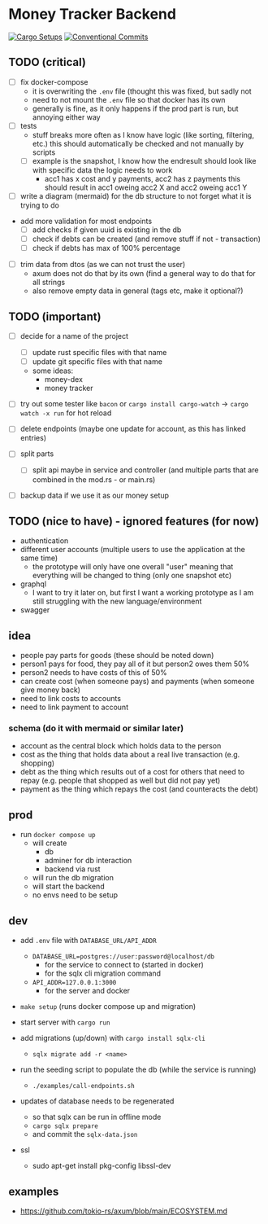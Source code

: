 # Money Tracker Backend

[![Cargo Setups](https://github.com/eckon/rust-backend/actions/workflows/cargo.yml/badge.svg)](https://github.com/eckon/rust-backend/actions/workflows/cargo.yml)
[![Conventional Commits](https://github.com/eckon/rust-backend/actions/workflows/conventional-commits.yml/badge.svg)](https://github.com/eckon/rust-backend/actions/workflows/conventional-commits.yml)


## TODO (critical)
- [ ] fix docker-compose
  - it is overwriting the `.env` file (thought this was fixed, but sadly not
  - need to not mount the `.env` file so that docker has its own
  - generally is fine, as it only happens if the prod part is run, but annoying either way
- [ ] tests
  - stuff breaks more often as I know have logic (like sorting, filtering, etc.) this should automatically be checked and not manually by scripts
  - [ ] example is the snapshot, I know how the endresult should look like with specific data the logic needs to work
    - acc1 has x cost and y payments, acc2 has z payments this should result in acc1 oweing acc2 X and acc2 oweing acc1 Y
- [ ] write a diagram (mermaid) for the db structure to not forget what it is trying to do
- add more validation for most endpoints
  - [ ] add checks if given uuid is existing in the db
  - [ ] check if debts can be created (and remove stuff if not - transaction)
  - [ ] check if debts has max of 100% percentage
- [ ] trim data from dtos (as we can not trust the user)
  - axum does not do that by its own (find a general way to do that for all strings
  - also remove empty data in general (tags etc, make it optional?)


## TODO (important)
- [ ] decide for a name of the project
  - [ ] update rust specific files with that name
  - [ ] update git specific files with that name
  - some ideas:
    - money-dex
    - money tracker
- [ ] try out some tester like `bacon` or `cargo install cargo-watch` -> `cargo watch -x run` for hot reload
- [ ] delete endpoints (maybe one update for account, as this has linked entries)
- [ ] split parts
  - [ ] split api maybe in service and controller (and multiple parts that are combined in the mod.rs - or main.rs)
- [ ] backup data if we use it as our money setup


## TODO (nice to have) - ignored features (for now)
- authentication
- different user accounts (multiple users to use the application at the same time)
  - the prototype will only have one overall "user" meaning that everything will be changed to thing (only one snapshot etc)
- graphql
  - I want to try it later on, but first I want a working prototype as I am still struggling with the new language/environment
- swagger


## idea
- people pay parts for goods (these should be noted down)
- person1 pays for food, they pay all of it but person2 owes them 50%
- person2 needs to have costs of this of 50%
- can create cost (when someone pays) and payments (when someone give money back)
- need to link costs to accounts
- need to link payment to account


### schema (do it with mermaid or similar later)
- account as the central block which holds data to the person
- cost as the thing that holds data about a real live transaction (e.g. shopping)
- debt as the thing which results out of a cost for others that need to repay (e.g. people that shopped as well but did not pay yet)
- payment as the thing which repays the cost (and counteracts the debt)


## prod
- run `docker compose up`
  - will create
    - db
    - adminer for db interaction
    - backend via rust
  - will run the db migration
  - will start the backend
  - no envs need to be setup


## dev
- add `.env` file with `DATABASE_URL/API_ADDR`
  - `DATABASE_URL=postgres://user:password@localhost/db`
    - for the service to connect to (started in docker)
    - for the sqlx cli migration command
  - `API_ADDR=127.0.0.1:3000`
    - for the server and docker
- `make setup` (runs docker compose up and migration)
- start server with `cargo run`
- add migrations (up/down) with `cargo install sqlx-cli`
  - `sqlx migrate add -r <name>`
- run the seeding script to populate the db (while the service is running)
  - `./examples/call-endpoints.sh`
- updates of database needs to be regenerated
  - so that sqlx can be run in offline mode
  - `cargo sqlx prepare`
  - and commit the `sqlx-data.json`

- ssl
  - sudo apt-get install pkg-config libssl-dev


## examples
- https://github.com/tokio-rs/axum/blob/main/ECOSYSTEM.md
